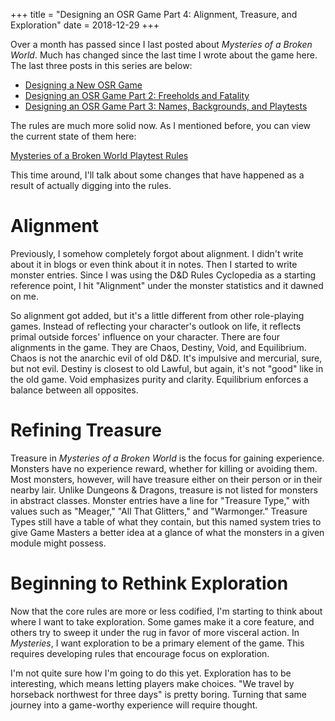 +++
title = "Designing an OSR Game Part 4: Alignment, Treasure, and Exploration"
date = 2018-12-29
+++

Over a month has passed since I last posted about _Mysteries of a Broken World_. Much has changed since the last time I wrote about the game here. The last three posts in this series are below:

- [Designing a New OSR Game](@/blog/designing-a-new-osr-game/index.md)
- [Designing an OSR Game Part 2: Freeholds and Fatality](@/blog/designing-an-osr-game-part-2/index.md)
- [Designing an OSR Game Part 3: Names, Backgrounds, and Playtests](@/blog/designing-an-osr-game-part-3/index.md)

The rules are much more solid now. As I mentioned before, you can view the current state of them here:

[Mysteries of a Broken World Playtest Rules](/games/mysteriesofabrokenworld.pdf)

This time around, I'll talk about some changes that have happened as a result of actually digging into the rules.

# Alignment

Previously, I somehow completely forgot about alignment. I didn't write about it in blogs or even think about it in notes. Then I started to write monster entries. Since I was using the D\&D Rules Cyclopedia as a starting reference point, I hit "Alignment" under the monster statistics and it dawned on me.

So alignment got added, but it's a little different from other role-playing games. Instead of reflecting your character's outlook on life, it reflects primal outside forces' influence on your character. There are four alignments in the game. They are Chaos, Destiny, Void, and Equilibrium. Chaos is not the anarchic evil of old D\&D. It's impulsive and mercurial, sure, but not evil. Destiny is closest to old Lawful, but again, it's not "good" like in the old game. Void emphasizes purity and clarity. Equilibrium enforces a balance between all opposites.

# Refining Treasure

Treasure in _Mysteries of a Broken World_ is the focus for gaining experience. Monsters have no experience reward, whether for killing or avoiding them. Most monsters, however, will have treasure either on their person or in their nearby lair. Unlike Dungeons \& Dragons, treasure is not listed for monsters in abstract classes. Monster entries have a line for "Treasure Type," with values such as "Meager," "All That Glitters," and "Warmonger." Treasure Types still have a table of what they contain, but this named system tries to give Game Masters a better idea at a glance of what the monsters in a given module might possess.

# Beginning to Rethink Exploration

Now that the core rules are more or less codified, I'm starting to think about where I want to take exploration. Some games make it a core feature, and others try to sweep it under the rug in favor of more visceral action. In _Mysteries_, I want exploration to be a primary element of the game. This requires developing rules that encourage focus on exploration.

I'm not quite sure how I'm going to do this yet. Exploration has to be interesting, which means letting players make choices. "We travel by horseback northwest for three days" is pretty boring. Turning that same journey into a game-worthy experience will require thought.

